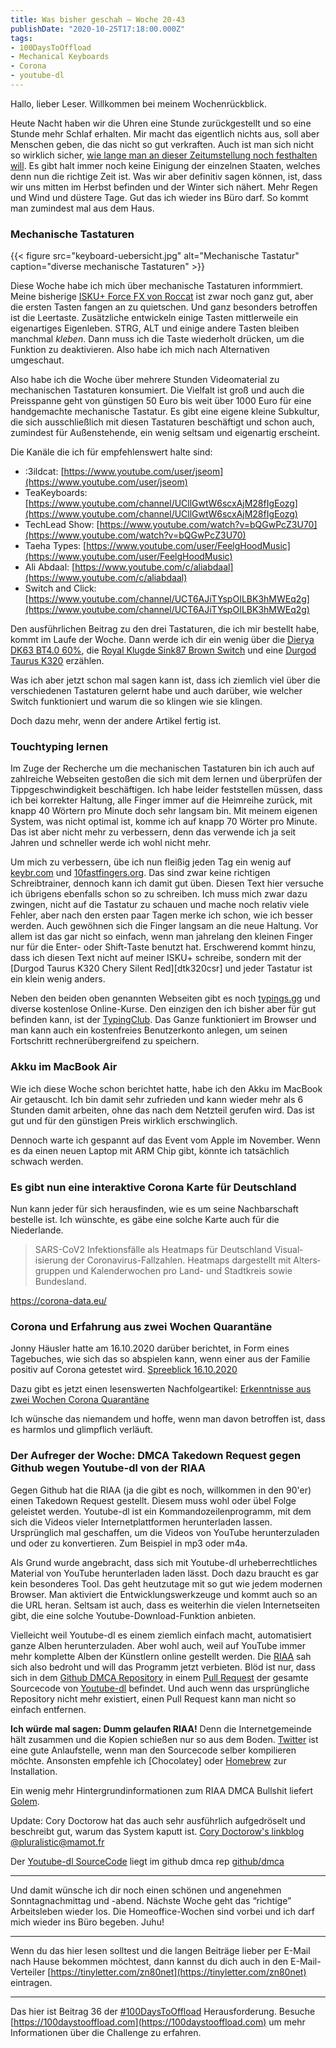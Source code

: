 ```yaml
---
title: Was bisher geschah – Woche 20-43
publishDate: "2020-10-25T17:18:00.000Z"
tags:
- 100DaysToOffload
- Mechanical Keyboards
- Corona
- youtube-dl
---
```


Hallo, lieber Leser. Willkommen bei meinem Wochenrückblick.

Heute Nacht haben wir die Uhren eine Stunde zurückgestellt und so eine Stunde mehr Schlaf erhalten. Mir macht das eigentlich nichts aus, soll aber Menschen geben, die das nicht so gut verkraften. Auch ist man sich nicht so wirklich sicher, [wie lange man an dieser Zeitumstellung noch festhalten will](https://www.tagesschau.de/inland/eu-zeitumstellung-111.html). Es gibt halt immer noch keine Einigung der einzelnen Staaten, welches denn nun die richtige Zeit ist. Was wir aber definitiv sagen können, ist, dass wir uns mitten im Herbst befinden und der Winter sich nähert. Mehr Regen und Wind und düstere Tage. Gut das ich wieder ins Büro darf. So kommt man zumindest mal aus dem Haus.

<!--more-->

### Mechanische Tastaturen

{{< figure src="keyboard-uebersicht.jpg" alt="Mechanische Tastatur" caption="diverse mechanische Tastaturen" >}}

Diese Woche habe ich mich über mechanische Tastaturen informmiert. Meine bisherige [ISKU+ Force FX von Roccat](https://www.amazon.de/Tastatur-Layout-drucksensitiver-Tastenzone-RGB-Tastenbeleuchtung/dp/B01MY497MY) ist zwar noch ganz gut, aber die ersten Tasten fangen an zu quietschen. Und ganz besonders betroffen ist die Leertaste. Zusätzliche entwickeln einige Tasten mittlerweile ein eigenartiges Eigenleben. STRG, ALT und einige andere Tasten bleiben manchmal *kleben*. Dann muss ich die Taste wiederholt drücken, um die Funktion zu deaktivieren. Also habe ich mich nach Alternativen umgeschaut.

Also habe ich die Woche über mehrere Stunden Videomaterial zu mechanischen Tastaturen konsumiert. Die Vielfalt ist groß und auch die Preisspanne geht von günstigen 50 Euro bis weit über 1000 Euro für eine handgemachte mechanische Tastatur. Es gibt eine eigene kleine Subkultur, die sich ausschließlich mit diesen Tastaturen beschäftigt und schon auch, zumindest für Außenstehende, ein wenig seltsam und eigenartig erscheint.

Die Kanäle die ich für empfehlenswert halte sind:

- :3ildcat: [https://www.youtube.com/user/jseom](https://www.youtube.com/user/jseom)
- TeaKeyboards: [https://www.youtube.com/channel/UCllGwtW6scxAjM28fIgEozg](https://www.youtube.com/channel/UCllGwtW6scxAjM28fIgEozg)
- TechLead Show: [https://www.youtube.com/watch?v=bQGwPcZ3U70](https://www.youtube.com/watch?v=bQGwPcZ3U70)
- Taeha Types: [https://www.youtube.com/user/FeelgHoodMusic](https://www.youtube.com/user/FeelgHoodMusic)
- Ali Abdaal: [https://www.youtube.com/c/aliabdaal](https://www.youtube.com/c/aliabdaal)
- Switch and Click: [https://www.youtube.com/channel/UCT6AJiTYspOILBK3hMWEq2g](https://www.youtube.com/channel/UCT6AJiTYspOILBK3hMWEq2g)

Den ausführlichen Beitrag zu den drei Tastaturen, die ich mir bestellt habe, kommt im Laufe der Woche. Dann werde ich dir ein wenig über die [Dierya DK63 BT4.0 60%](https://www.amazon.de/gp/product/B083Z6PXXS?psc=1), die [Royal Klugde Sink87 Brown Switch](https://www.amazon.de/gp/product/B07GSWT56W?psc=1) und eine [Durgod Taurus K320](https://www.amazon.de/gp/product/B088DYXFRL?psc=1) erzählen.

Was ich aber jetzt schon mal sagen kann ist, dass ich ziemlich viel über die verschiedenen Tastaturen gelernt habe und auch darüber, wie welcher Switch funktioniert und warum die so klingen wie sie klingen.

Doch dazu mehr, wenn der andere Artikel fertig ist.

### Touchtyping lernen

Im Zuge der Recherche um die mechanischen Tastaturen bin ich auch auf zahlreiche Webseiten gestoßen die sich mit dem lernen und überprüfen der Tippgeschwindigkeit beschäftigen. Ich habe leider feststellen müssen, dass ich bei korrekter Haltung, alle Finger immer auf die Heimreihe zurück, mit knapp 40 Wörtern pro Minute doch sehr langsam bin. Mit meinem eigenen System, was nicht optimal ist, komme ich auf knapp 70 Wörter pro Minute. Das ist aber nicht mehr zu verbessern, denn das verwende ich ja seit Jahren und schneller werde ich wohl nicht mehr.

Um mich zu verbessern, übe ich nun fleißig jeden Tag ein wenig auf [keybr.com](https://keybr.com) und [10fastfingers.org](https://10fastfingers.com/). Das sind zwar keine richtigen Schreibtrainer, dennoch kann ich damit gut üben. Diesen Text hier versuche ich übrigens ebenfalls schon so zu schreiben. Ich muss mich zwar dazu zwingen, nicht auf die Tastatur zu schauen und mache noch relativ viele Fehler, aber nach den ersten paar Tagen merke ich schon, wie ich besser werden. Auch gewöhnen sich die Finger langsam an die neue Haltung. Vor allem ist das gar nicht so einfach, wenn man jahrelang den kleinen Finger nur für die Enter- oder Shift-Taste benutzt hat. Erschwerend kommt hinzu, dass ich diesen Text nicht auf meiner ISKU+ schreibe, sondern mit der [Durgod Taurus K320 Chery Silent Red][dtk320csr] und jeder Tastatur ist ein klein wenig anders.

Neben den beiden oben genannten Webseiten gibt es noch [typings.gg](https://typings.gg/) und diverse kostenlose Online-Kurse. Den einzigen den ich bisher aber für gut befinden kann, ist der [TypingClub](https://www.typingclub.com/). Das Ganze funktioniert im Browser und man kann auch ein kostenfreies Benutzerkonto anlegen, um seinen Fortschritt rechnerübergreifend zu speichern.

### Akku im MacBook Air

Wie ich diese Woche schon berichtet hatte, habe ich den Akku im MacBook Air getauscht. Ich bin damit sehr zufrieden und kann wieder mehr als 6 Stunden damit arbeiten, ohne das nach dem Netzteil gerufen wird. Das ist gut und für den günstigen Preis wirklich erschwinglich.

Dennoch warte ich gespannt auf das Event vom Apple im November. Wenn es da einen neuen Laptop mit ARM Chip gibt, könnte ich tatsächlich schwach werden.

### Es gibt nun eine interaktive Corona Karte für Deutschland

Nun kann jeder für sich herausfinden, wie es um seine Nachbarschaft bestelle ist. Ich wünschte, es gäbe eine solche Karte auch für die Niederlande.

> SARS-CoV2 Infektions­fälle als Heatmaps für Deutschland Visu­al­isierung der Coronavirus-Fall­zahlen. Heatmaps dar­ge­stellt mit Alters­gruppen und Kalender­wochen pro Land- und Stadtkreis sowie Bundes­land.

<https://corona-data.eu/>

### Corona und Erfahrung aus zwei Wochen Quarantäne

Jonny Häusler hatte am 16.10.2020 darüber berichtet, in Form eines Tagebuches, wie sich das so abspielen kann, wenn einer aus der Familie positiv auf Corona getestet wird. [Spreeblick 16.10.2020](https://www.spreeblick.com/blog/2020/10/16/corona-in-the-house-quarantaene-mit-der-familie/)

Dazu gibt es jetzt einen lesenswerten Nachfolgeartikel: [Erkenntnisse aus zwei Wochen Corona Quarantäne](https://www.spreeblick.com/blog/2020/10/22/erkenntnisse-aus-zwei-wochen-corona-quarantaene-in-der-familie/)

Ich wünsche das niemandem und hoffe, wenn man davon betroffen ist, dass es harmlos und glimpflich verläuft.

### Der Aufreger der Woche: DMCA Takedown Request gegen Github wegen Youtube-dl von der RIAA

Gegen Github hat die RIAA (ja die gibt es noch, willkommen in den 90'er) einen Takedown Request gestellt. Diesem muss wohl oder übel Folge geleistet werden. Youtube-dl ist ein Kommandozeilenprogramm, mit dem sich die Videos vieler Internetplattformen herunterladen lassen. Ursprünglich mal geschaffen, um die Videos von YouTube herunterzuladen und oder zu konvertieren. Zum Beispiel in mp3 oder m4a.

Als Grund wurde angebracht, dass sich mit Youtube-dl urheberrechtliches Material von YouTube herunterladen laden lässt. Doch dazu braucht es gar kein besonderes Tool. Das geht heutzutage mit so gut wie jedem modernen Browser. Man aktiviert die Entwicklungswerkzeuge und kommt auch so an die URL heran. Seltsam ist auch, dass es weiterhin die vielen Internetseiten gibt, die eine solche Youtube-Download-Funktion anbieten.

Vielleicht weil Youtube-dl es einem ziemlich einfach macht, automatisiert ganze Alben herunterzuladen. Aber wohl auch, weil auf YouTube immer mehr komplette Alben der Künstlern online gestellt werden. Die [RIAA](https://github.com/github/dmca/blob/master/2020/10/2020-10-23-RIAA.md) sah sich also bedroht und will das Programm jetzt verbieten. Blöd ist nur, dass sich in dem [Github DMCA Repository](https://github.com/github/dmca/blob/master/2020/10/2020-10-23-RIAA.md) in einem [Pull Request](https://github.com/github/dmca/pull/8142) der gesamte Sourcecode von [Youtube-dl](https://youtube-dl.org/) befindet. Und auch wenn das ursprüngliche Repository nicht mehr existiert, einen Pull Request kann man nicht so einfach entfernen.

**Ich würde mal sagen: Dumm gelaufen RIAA!** Denn die Internetgemeinde hält zusammen und die Kopien schießen nur so aus dem Boden. [Twitter](https://twitter.com/search?q=youtube-dl) ist eine gute Anlaufstelle, wenn man den Sourcecode selber kompilieren möchte. Ansonsten empfehle ich [Chocolatey] oder [Homebrew](https://formulae.brew.sh/formula/youtube-dl#default) zur Installation.

Ein wenig mehr Hintergrundinformationen zum RIAA DMCA Bullshit liefert [Golem](https://www.golem.de/news/urheberrecht-code-von-youtube-dl-wegen-dmca-anfrage-offline-2010-151700.html).

Update: Cory Doctorow hat das auch sehr ausführlich aufgedröselt und beschreibt gut, warum das System kaputt ist. [Cory Doctorow's linkblog ](https://mamot.fr/@pluralistic/105090176790708909)[@pluralistic@mamot.fr](/@/pluralistic@mamot.fr)

Der [Youtube-dl SourceCode](https://github.com/github/dmca/tree/416da574ec0df3388f652e44f7fe71b1e3a4701f) liegt im github dmca rep [github/dmca](https://github.com/github/dmca/tree/416da574ec0df3388f652e44f7fe71b1e3a4701f)

---

Und damit wünsche ich dir noch einen schönen und angenehmen Sonntagnachmittag und -abend. Nächste Woche geht das “richtige” Arbeitsleben wieder los. Die Homeoffice-Wochen sind vorbei und ich darf mich wieder ins Büro begeben. Juhu!

---

Wenn du das hier lesen solltest und die langen Beiträge lieber per E-Mail nach Hause bekommen möchtest, dann kannst du dich auch in den E-Mail-Verteiler [https://tinyletter.com/zn80net](https://tinyletter.com/zn80net) eintragen.

---

Das hier ist Beitrag 36 der [#100DaysToOffload](/tag/100DaysToOffload) Herausforderung. Besuche [https://100daystooffload.com](https://100daystooffload.com) um mehr Informationen über die Challenge zu erfahren.